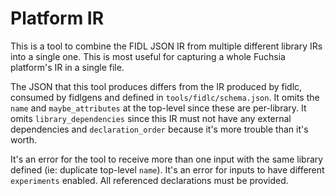 # Platform IR

This is a tool to combine the FIDL JSON IR from multiple different library IRs
into a single one. This is most useful for capturing a whole Fuchsia platform's
IR in a single file.

The JSON that this tool produces differs from the IR produced by fidlc, consumed
by fidlgens and defined in `tools/fidlc/schema.json`. It omits the `name` and
`maybe_attributes` at the top-level since these are per-library. It omits
`library_dependencies` since this IR must not have any external dependencies and
`declaration_order` because it's more trouble than it's worth.

It's an error for the tool to receive more than one input with the same library
defined (ie: duplicate top-level `name`). It's an error for inputs to have
different `experiments` enabled. All referenced declarations must be provided.
